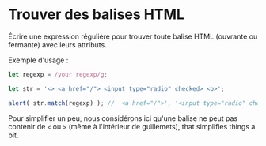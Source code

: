 # Trouver des balises HTML

Écrire une expression régulière pour trouver toute balise HTML (ouvrante ou fermante) avec leurs attributs.

Exemple d'usage :

```js run
let regexp = /your regexp/g;

let str = '<> <a href="/"> <input type="radio" checked> <b>';

alert( str.match(regexp) ); // '<a href="/">', '<input type="radio" checked>', '<b>'
```

Pour simplifier un peu, nous considérons ici qu'une balise ne peut pas contenir de `<` ou `>` (même à l'intérieur de guillemets), that simplifies things a bit.
